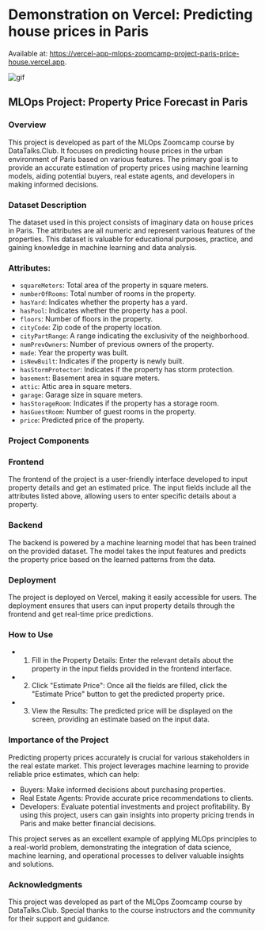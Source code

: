 # Demonstration on Vercel: Predicting house prices in Paris

Available at: https://vercel-app-mlops-zoomcamp-project-paris-price-house.vercel.app.

![gif](https://github.com/user-attachments/assets/91f6586c-e5fa-4c33-882e-c2980e928cf5)


## MLOps Project: Property Price Forecast in Paris

### Overview
This project is developed as part of the MLOps Zoomcamp course by DataTalks.Club. It focuses on predicting house prices in the urban environment of Paris based on various features. The primary goal is to provide an accurate estimation of property prices using machine learning models, aiding potential buyers, real estate agents, and developers in making informed decisions.

### Dataset Description
The dataset used in this project consists of imaginary data on house prices in Paris. The attributes are all numeric and represent various features of the properties. This dataset is valuable for educational purposes, practice, and gaining knowledge in machine learning and data analysis.

### Attributes:
- `squareMeters`: Total area of the property in square meters.
- `numberOfRooms`: Total number of rooms in the property.
- `hasYard`: Indicates whether the property has a yard.
- `hasPool`: Indicates whether the property has a pool.
- `floors`: Number of floors in the property.
- `cityCode`: Zip code of the property location.
- `cityPartRange`: A range indicating the exclusivity of the neighborhood.
- `numPrevOwners`: Number of previous owners of the property.
- `made`: Year the property was built.
- `isNewBuilt`: Indicates if the property is newly built.
- `hasStormProtector`: Indicates if the property has storm protection.
- `basement`: Basement area in square meters.
- `attic`: Attic area in square meters.
- `garage`: Garage size in square meters.
- `hasStorageRoom`: Indicates if the property has a storage room.
- `hasGuestRoom`: Number of guest rooms in the property.
- `price`: Predicted price of the property.

### Project Components
### Frontend
The frontend of the project is a user-friendly interface developed to input property details and get an estimated price. The input fields include all the attributes listed above, allowing users to enter specific details about a property.

### Backend
The backend is powered by a machine learning model that has been trained on the provided dataset. The model takes the input features and predicts the property price based on the learned patterns from the data.

### Deployment
The project is deployed on Vercel, making it easily accessible for users. The deployment ensures that users can input property details through the frontend and get real-time price predictions.

### How to Use
- 1. Fill in the Property Details: Enter the relevant details about the property in the input fields provided in the frontend interface.
- 2. Click "Estimate Price": Once all the fields are filled, click the "Estimate Price" button to get the predicted property price.
- 3. View the Results: The predicted price will be displayed on the screen, providing an estimate based on the input data.

### Importance of the Project
Predicting property prices accurately is crucial for various stakeholders in the real estate market. This project leverages machine learning to provide reliable price estimates, which can help:

- Buyers: Make informed decisions about purchasing properties.
- Real Estate Agents: Provide accurate price recommendations to clients.
- Developers: Evaluate potential investments and project profitability.
By using this project, users can gain insights into property pricing trends in Paris and make better financial decisions.

This project serves as an excellent example of applying MLOps principles to a real-world problem, demonstrating the integration of data science, machine learning, and operational processes to deliver valuable insights and solutions.

### Acknowledgments
This project was developed as part of the MLOps Zoomcamp course by DataTalks.Club. Special thanks to the course instructors and the community for their support and guidance.
